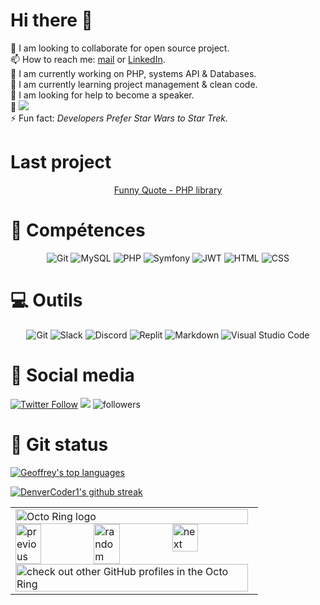 # Hi there 👋
👯 I am looking to collaborate for open source project.   
📫 How to reach me: [mail](arnaudoltra@hotmail.fr) or [LinkedIn](https://www.linkedin.com/in/arnaud-oltra/).  
🔭 I am currently working on PHP, systems API & Databases.  
🌱 I am currently learning project management & clean code.   
🤔 I am looking for help to become a speaker.   
💬 <img src="https://img.shields.io/badge/Ask%20me-anything-1abc9c.svg" />  
⚡ Fun fact: *Developers Prefer Star Wars to Star Trek.* 

<h1 align+"left"> Last project </h1>
<p align="center">
  <a href="https://packagist.org/packages/ol.arno/funny-quote-lib">Funny Quote - PHP library </a>
 
</p>


<h1 align="left">💼 Compétences </h1>
<p align="center">

  <img src="https://img.shields.io/badge/GIT-E44C30?style=for-the-badge&logo=git&logoColor=white" alt="Git"/>
  <img src="https://img.shields.io/badge/MySQL-005C84?style=for-the-badge&logo=mysql&logoColor=white" alt="MySQL"/>
  <img src="https://img.shields.io/badge/PHP-777BB4?style=for-the-badge&logo=php&logoColor=white" alt="PHP"/> 
  <img src="https://img.shields.io/badge/connect-%2300843e.svg?style=for-the-badge&logo=symfony&logoColor=white" alt="Symfony"/> 
  <img src="https://img.shields.io/badge/json%20web%20tokens-323330?style=for-the-badge&logo=json-web-tokens&logoColor=pink" alt="JWT"/> 
  <img src="https://img.shields.io/badge/HTML5-E34F26?style=for-the-badge&logo=html5&logoColor=white" alt="HTML"/>
  <img src="https://img.shields.io/badge/CSS3-1572B6?style=for-the-badge&logo=css3&logoColor=white" alt="CSS"/>

</p>

<h1 align="left">💻 Outils </h1>
<p align="center">

  <img src="https://img.shields.io/badge/GIT-E44C30?style=for-the-badge&logo=git&logoColor=white" alt="Git"/>
  <img src="https://img.shields.io/badge/Slack-4A154B?style=for-the-badge&logo=slack&logoColor=white" alt="Slack"/>
  <img src="https://img.shields.io/badge/Discord-7289DA?style=for-the-badge&logo=discord&logoColor=white" alt="Discord"/>   
  <img src="https://img.shields.io/badge/replit-667881?style=for-the-badge&logo=replit&logoColor=white" alt="Replit"/>
  <img src="https://img.shields.io/badge/Markdown-000000?style=for-the-badge&logo=markdown&logoColor=white" alt="Markdown"/>
  <img src="https://img.shields.io/badge/Visual_Studio_Code-0078D4?style=for-the-badge&logo=visual%20studio%20code&logoColor=white" alt="Visual Studio Code"/>

</p>

<h1 align="left">👯 Social media</h1>
<p align="center">

  [<img alt="Twitter Follow" src="https://img.shields.io/twitter/follow/arno_ol?style=social">](https://twitter.com/arno_ol)
  [<img src="https://img.shields.io/badge/LinkedIn-0077B5?style=for-the-badge&logo=linkedin&logoColor=white" />](https://www.linkedin.com/in/arnaud-oltra/)
  <img src="https://img.shields.io/github/followers/olarno?style=social" alt="followers" />

</p>

<h1 align="left">📝 Git status</h1>
<p align="center">

[![Geoffrey's top languages](https://github-readme-stats.vercel.app/api/top-langs/?username=olarno&theme=dark)](https://github.com/olarno/olarno)

[![DenverCoder1's github streak](https://github-readme-streak-stats.herokuapp.com/?user=olarno&theme=dark)](https://github.com/olarno/olarno)


</p>


<table><tbody><tr><td><a href="https://octo-ring.com/"><img src="https://octo-ring.com/static/img/widget/top.png" width="99%" alt="Octo Ring logo" align="top"></a><br><a href="https://octo-ring.com/p/olarno/prev"><img src="https://octo-ring.com/static/img/widget/prev.png" width="33%" alt="previous" align="top" title="previous profile"></a><a href="https://octo-ring.com/p/olarno/random"><img src="https://octo-ring.com/static/img/widget/random.png" width="33%" alt="random" align="top" title="random profile"></a><a href="https://octo-ring.com/p/olarno/next"><img src="https://octo-ring.com/static/img/widget/next.png" width="33%" alt="next" align="top" title="next profile"></a><br><a href="https://octo-ring.com/"><img src="https://octo-ring.com/static/img/widget/bottom.png" width="99%" alt="check out other GitHub profiles in the Octo Ring" align="top"></a></td></tr></tbody></table>
